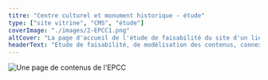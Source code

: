 ```yaml
---
titre: "Centre culturel et monument historique - étude"
type: ["site vitrine", "CMS", "étude"]
coverImage: "./images/2-EPCC1.png"
altCover: "La page d'accueil de l'étude de faisabilité du site d'un lieu culturel"
headerText: "Etude de faisabilité, de modélisation des contenus, connextion à un CMS et intégration des maquettes"
---
```


![Une page de contenus de l'EPCC](./images/2-EPCC2.png)
